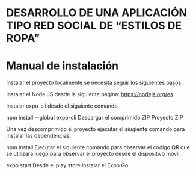 # DESARROLLO DE UNA APLICACIÓN TIPO RED SOCIAL DE “ESTILOS DE ROPA”

# Manual de instalación
Instalar el proyecto localmente se necesita seguir los siguientes pasos:

Instalar el Node JS desde la siguiente página: https://nodejs.org/es

Instalar expo-cli desde el siguiente comando.

npm install --global expo-cli
Descargar el comprimido ZIP Proyecto ZIP

Una vez descomprimido el proyecto ejecutar el siugiente comando para instalar las dependencias:

npm install 
Ejecutar el siguiente comando para observar el codigo QR que se utilizara luego para observar el proyecto desde el dispositivo móvil:

expo start
Desde el play store instalar el Expo Go
